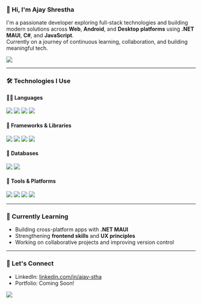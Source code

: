 ### 👋 Hi, I'm Ajay Shrestha

I'm a passionate developer exploring full-stack technologies and building modern solutions across **Web**, **Android**, and **Desktop platforms** using **.NET MAUI**, **C#**, and **JavaScript**.  
Currently on a journey of continuous learning, collaboration, and building meaningful tech.

<p>
    <img src="https://komarev.com/ghpvc/?username=ajay-stha&style=for-the-badge">
</p>

---

### 🛠 Technologies I Use

#### 👨‍💻 Languages
<p>
  <img src="https://img.shields.io/badge/C%23-239120?style=for-the-badge&logo=c-sharp&logoColor=white" />
  <img src="https://img.shields.io/badge/JavaScript-F7DF1E?style=for-the-badge&logo=javascript&logoColor=black" />
  <img src="https://img.shields.io/badge/HTML5-E34F26?style=for-the-badge&logo=html5&logoColor=white" />
  <img src="https://img.shields.io/badge/CSS3-1572B6?style=for-the-badge&logo=css3&logoColor=white" />
</p>

#### 🧩 Frameworks & Libraries
<p>
  <img src="https://img.shields.io/badge/.NET%20MAUI-512BD4?style=for-the-badge&logo=dotnet&logoColor=white" />
  <img src="https://img.shields.io/badge/Tailwind_CSS-38B2AC?style=for-the-badge&logo=tailwind-css&logoColor=white" />
  <img src="https://img.shields.io/badge/React-20232a?style=for-the-badge&logo=react&logoColor=61dafb" />
  <img src="https://img.shields.io/badge/Select2-007BFF?style=for-the-badge&logo=jquery&logoColor=white" />
</p>

#### 💾 Databases
<p>
  <img src="https://img.shields.io/badge/MySQL-00758F?style=for-the-badge&logo=mysql&logoColor=white" />
  <img src="https://img.shields.io/badge/SQLite-003B57?style=for-the-badge&logo=sqlite&logoColor=white" />
</p>

#### 🧪 Tools & Platforms
<p>
  <img src="https://img.shields.io/badge/Git-F05032?style=for-the-badge&logo=git&logoColor=white" />
  <img src="https://img.shields.io/badge/GitHub-181717?style=for-the-badge&logo=github&logoColor=white" />
  <img src="https://img.shields.io/badge/VS_Code-007ACC?style=for-the-badge&logo=visual-studio-code&logoColor=white" />
  <img src="https://img.shields.io/badge/Figma-F24E1E?style=for-the-badge&logo=figma&logoColor=white" />
</p>

---

### 🌱 Currently Learning
- Building cross-platform apps with **.NET MAUI**
- Strengthening **frontend skills** and **UX principles**
- Working on collaborative projects and improving version control

---

### 💬 Let's Connect
- LinkedIn: [linkedin.com/in/ajay-stha](https://linkedin.com/in/ajayxshrestha)
- Portfolio: Coming Soon!

![](https://hit.yhype.me/github/profile?account_id=57993026)